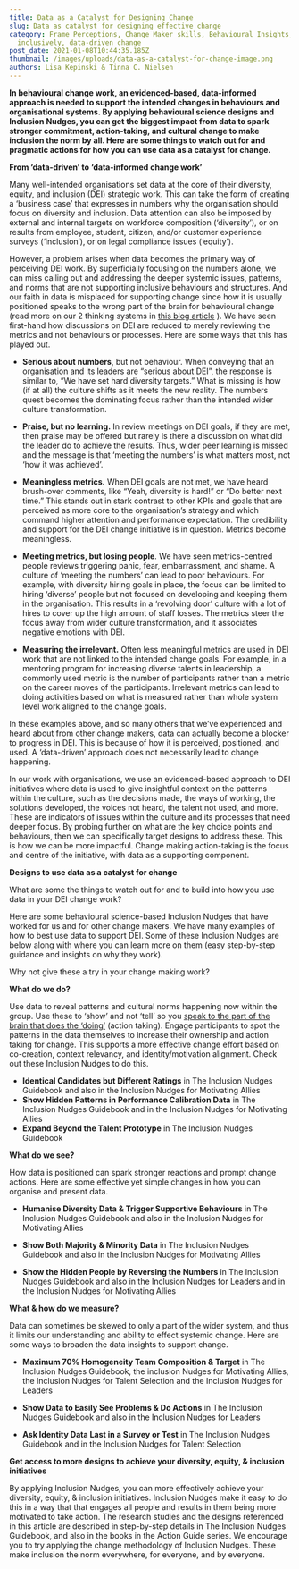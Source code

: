 ```yaml
---
title: Data as a Catalyst for Designing Change
slug: Data as catalyst for designing effective change
category: Frame Perceptions, Change Maker skills, Behavioural Insights, Leading
  inclusively, data-driven change
post_date: 2021-01-08T10:44:35.185Z
thumbnail: /images/uploads/data-as-a-catalyst-for-change-image.png
authors: Lisa Kepinski & Tinna C. Nielsen
---
```

**In behavioural change work, an evidenced-based, data-informed approach is needed to support the intended changes in behaviours and organisational systems. By applying behavioural science designs and Inclusion Nudges, you can get the biggest impact from data to spark stronger commitment, action-taking, and cultural change to make inclusion the norm by all. Here are some things to watch out for and pragmatic actions for how you can use data as a catalyst for change.**



**From ‘data-driven’ to ‘data-informed change work’**  

Many well-intended organisations set data at the core of their diversity, equity, and inclusion (DEI) strategic work. This can take the form of creating a ‘business case’ that expresses in numbers why the organisation should focus on diversity and inclusion. Data attention can also be imposed by external and internal targets on workforce composition (‘diversity’), or on results from employee, student, citizen, and/or customer experience surveys (‘inclusion’), or on legal compliance issues (‘equity’). 

However, a problem arises when data becomes the primary way of perceiving DEI work. By superficially focusing on the numbers alone, we can miss calling out and addressing the deeper systemic issues, patterns, and norms that are not supporting inclusive behaviours and structures. And our faith in data is misplaced for supporting change since how it is usually positioned speaks to the wrong part of the brain for behavioural change (read more on our 2 thinking systems in [this blog article](https://inclusion-nudges.org/blog/about-inclusion-nudges/power-of-inclusion-nudges) ). We have seen first-hand how discussions on DEI are reduced to merely reviewing the metrics and not behaviours or processes. Here are some ways that this has played out.



* **Serious about numbers**, but not behaviour. When conveying that an organisation and its leaders are “serious about DEI”, the response is similar to, “We have set hard diversity targets.” What is missing is how (if at all) the culture shifts as it meets the new reality. The numbers quest becomes the dominating focus rather than the intended wider culture transformation.


* **Praise, but no learning.** In review meetings on DEI goals, if they are met, then praise may be offered but rarely is there a discussion on what did the leader do to achieve the results. Thus, wider peer learning is missed and the message is that ‘meeting the numbers’ is what matters most, not ‘how it was achieved’. 


* **Meaningless metrics.** When DEI goals are not met, we have heard brush-over comments, like “Yeah, diversity is hard!” or “Do better next time.”  This stands out in stark contrast to other KPIs and goals that are perceived as more core to the organisation’s strategy and which command higher attention and performance expectation. The credibility and support for the DEI change initiative is in question. Metrics become meaningless.


* **Meeting metrics, but losing people**. We have seen metrics-centred people reviews triggering panic, fear, embarrassment, and shame. A culture of ‘meeting the numbers’ can lead to poor behaviours. For example, with diversity hiring goals in place, the focus can be limited to hiring ‘diverse’ people but not focused on developing and keeping them in the organisation. This results in a ‘revolving door’ culture with a lot of hires to cover up the high amount of staff losses. The metrics steer the focus away from wider culture transformation, and it associates negative emotions with DEI.


* **Measuring the irrelevant.** Often less meaningful metrics are used in DEI work that are not linked to the intended change goals. For example, in a mentoring program for increasing diverse talents in leadership, a commonly used metric is the number of participants rather than a metric on the career moves of the participants. Irrelevant metrics can lead to doing activities based on what is measured rather than whole system level work aligned to the change goals.

In these examples above, and so many others that we’ve experienced and heard about from other change makers, data can actually become a blocker to progress in DEI. This is because of how it is perceived, positioned, and used. A ‘data-driven’ approach does not necessarily lead to change happening. 

In our work with organisations, we use an evidenced-based approach to DEI initiatives where data is used to give insightful context on the patterns within the culture, such as the decisions made, the ways of working, the solutions developed, the voices not heard, the talent not used, and more. These are indicators of issues within the culture and its processes that need deeper focus. By probing further on what are the key choice points and behaviours, then we can specifically target designs to address these. This is how we can be more impactful. Change making action-taking is the focus and centre of the initiative, with data as a supporting component.



**Designs to use data as a catalyst for change** 

What are some the things to watch out for and to build into how you use data in your DEI change work? 

Here are some behavioural science-based Inclusion Nudges that have worked for us and for other change makers.  We have many examples of how to best use data to support DEI. Some of these Inclusion Nudges are below along with where you can learn more on them (easy step-by-step guidance and insights on why they work). 

Why not give these a try in your change making work?



**What do we do?** 

Use data to reveal patterns and cultural norms happening now within the group. Use these to ‘show’ and not ‘tell’ so you [speak to the part of the brain that does the ‘doing’](https://inclusion-nudges.org/blog/about-inclusion-nudges/power-of-inclusion-nudges)  (action taking). Engage participants to spot the patterns in the data themselves to increase their ownership and action taking for change. This supports a more effective change effort based on co-creation, context relevancy, and identity/motivation alignment. Check out these Inclusion Nudges to do this.

* **Identical Candidates but Different Ratings** in The Inclusion Nudges Guidebook and also in the Inclusion Nudges for Motivating Allies
* **Show Hidden Patterns in Performance Calibration Data** in The Inclusion Nudges Guidebook and in the Inclusion Nudges for Motivating Allies
* **Expand Beyond the Talent Prototype** in The Inclusion Nudges Guidebook 



**What do we see?**

How data is positioned can spark stronger reactions and prompt change actions. Here are some effective yet simple changes in how you can organise and present data.

* **Humanise Diversity Data & Trigger Supportive Behaviours** in The Inclusion Nudges Guidebook and also in the Inclusion Nudges for Motivating Allies


* **Show Both Majority & Minority Data** in The Inclusion Nudges Guidebook and also in the Inclusion Nudges for Motivating Allies


* **Show the Hidden People by Reversing the Numbers** in The Inclusion Nudges Guidebook and also in the Inclusion Nudges for Leaders and in the Inclusion Nudges for Motivating Allies



**What & how do we measure?** 

Data can sometimes be skewed to only a part of the wider system, and thus it limits our understanding and ability to effect systemic change. Here are some ways to broaden the data insights to support change.

* **Maximum 70% Homogeneity Team Composition & Target** in The Inclusion Nudges Guidebook, the inclusion Nudges for Motivating Allies, the Inclusion Nudges for Talent Selection and the Inclusion Nudges for Leaders


* **Show Data to Easily See Problems & Do Actions** in The Inclusion Nudges Guidebook and also in the Inclusion Nudges for Leaders 


* **Ask Identity Data Last in a Survey or Test** in The Inclusion Nudges Guidebook and in the Inclusion Nudges for Talent Selection



**Get access to more designs to achieve your diversity, equity, & inclusion initiatives**

By applying Inclusion Nudges, you can more effectively achieve your diversity, equity, & inclusion initiatives. Inclusion Nudges make it easy to do this in a way that that engages all people and results in them being more motivated to take action. The research studies and the designs referenced in this article are described in step-by-step details in The Inclusion Nudges Guidebook, and also in the books in the Action Guide series. We encourage you to try applying the change methodology of Inclusion Nudges. These make inclusion the norm everywhere, for everyone, and by everyone.